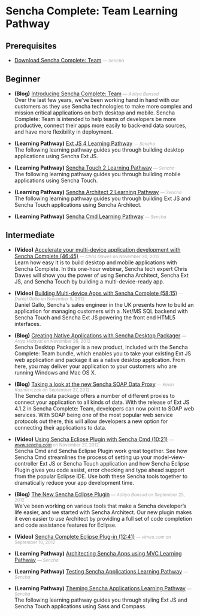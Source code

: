 # Sencha Complete: Team Learning Pathway


## Prerequisites

- [Download Sencha Complete: Team](http://www.sencha.com/products/complete-team/evaluate) <small style='color:#aaa;'>&mdash; _Sencha_</small>  
  

## Beginner

- **(Blog)** [Introducing Sencha Complete: Team](http://www.sencha.com/blog/introducing-sencha-complete-team/) <small style='color:#aaa;'>&mdash; _Aditya Bansod_</small>  
  Over the last few years, we’ve been working hand in hand with our customers as they use Sencha technologies to make more complex and mission critical applications on both desktop and mobile. Sencha Complete: Team is intended to help teams of developers be more productive, connect their apps more easily to back-end data sources, and have more flexibility in deployment.

- **(Learning Pathway)** [Ext JS 4 Learning Pathway](http://www.sencha.com/learn/extjs4-learning-pathway) <small style='color:#aaa;'>&mdash; _Sencha_</small>  
  The following learning pathway guides you through building desktop applications using Sencha Ext JS.

- **(Learning Pathway)** [Sencha Touch 2 Learning Pathway](http://www.sencha.com/learn/touch2-learning-pathway) <small style='color:#aaa;'>&mdash; _Sencha_</small>  
  The following learning pathway guides you through building mobile applications using Sencha Touch.

- **(Learning Pathway)** [Sencha Architect 2 Learning Pathway](http://www.sencha.com/learn/architect2-learning-pathway) <small style='color:#aaa;'>&mdash; _Sencha_</small>  
  The following learning pathway guides you through building Ext JS and Sencha Touch applications using Sencha Architect.

- **(Learning Pathway)** [Sencha Cmd Learning Pathway](http://www.sencha.com/learn/cmd-learning-pathway) <small style='color:#aaa;'>&mdash; _Sencha_</small>  
  

## Intermediate

- **(Video)** [Accelerate your multi-device application development with Sencha Complete (46:45)](http://vimeo.com/54618369) <small style='color:#aaa;'>&mdash; _Chris Dawes_ on November 30, 2012</small>  
  Learn how easy it is to build desktop and mobile applications with Sencha Complete. In this one-hour webinar, Sencha tech expert Chris Dawes will show you the power of using Sencha Architect, Sencha Ext JS, and Sencha Touch by building a multi-device-ready app.

- **(Video)** [Building Multi-device Apps with Sencha Complete (58:15)](http://vimeo.com/52871577) <small style='color:#aaa;'>&mdash; _Daniel Gallo_ on November 5, 2012</small>  
  Daniel Gallo, Sencha's sales engineer in the UK presents how to build an application for managing customers with a .Net/MS SQL backend with Sencha Touch and Sencha Ext JS powering the front end HTML5 interfaces.

- **(Blog)** [Creating Native Applications with Sencha Desktop Packager](http://www.sencha.com/blog/creating-native-applications-with-sencha-desktop-packager/) <small style='color:#aaa;'>&mdash; _Ariya Hidayat_ on November 26, 2012</small>  
  Sencha Desktop Packager is a new product, included with the Sencha Complete: Team bundle, which enables you to take your existing Ext JS web application and package it as a native desktop application. From here, you may deliver your application to your customers who are running Windows and Mac OS X.

- **(Blog)** [Taking a look at the new Sencha SOAP Data Proxy](http://www.sencha.com/blog/taking-a-look-at-the-new-sencha-soap-data-proxy/) <small style='color:#aaa;'>&mdash; _Kevin Kazmierczak_ on September 27, 2012</small>  
  The Sencha data package offers a number of different proxies to connect your application to all kinds of data. With the release of Ext JS 4.1.2 in Sencha Complete: Team, developers can now point to SOAP web services. With SOAP being one of the most popular web service protocols out there, this will allow developers a new option for connecting their applications to data.

- **(Video)** [Using Sencha Eclipse Plugin with Sencha Cmd (10:21)](http://www.sencha.com/blog/using-sencha-cmd-and-the-sencha-eclipse-plugin-together/) <small style='color:#aaa;'>&mdash; _www.sencha.com_ on November 27, 2012</small>  
  Sencha Cmd and Sencha Eclipse Plugin work great together. See how Sencha Cmd streamlines the process of setting up your model-view-controller Ext JS or Sencha Touch application and how Sencha Eclipse Plugin gives you code assist, error checking and type ahead support from the popular Eclipse IDE. Use both these Sencha tools together to dramatically reduce your app development time.

- **(Blog)** [The New Sencha Eclipse Plugin](http://www.sencha.com/blog/the-new-sencha-eclipse-plugin/) <small style='color:#aaa;'>&mdash; _Aditya Bansod_ on September 25, 2012</small>  
  We've been working on various tools that make a Sencha developer’s life easier, and we started with Sencha Architect. Our new plugin makes it even easier to use Architect by providing a full set of code completion and code assistance features for Eclipse.

- **(Video)** [Sencha Complete Eclipse Plug-in (12:41)](http://vimeo.com/49176749) <small style='color:#aaa;'>&mdash; _vimeo.com_ on September 10, 2012</small>  
  
- **(Learning Pathway)** [Architecting Sencha Apps using MVC Learning Pathway](http://www.sencha.com/learn/mvc-learning-pathway) <small style='color:#aaa;'>&mdash; _Sencha_</small>  
  
- **(Learning Pathway)** [Testing Sencha Applications Learning Pathway](http://www.sencha.com/learn/testing-learning-pathway) <small style='color:#aaa;'>&mdash; _Sencha_</small>  
  
- **(Learning Pathway)** [Theming Sencha Applications Learning Pathway](http://www.sencha.com/learn/theming-learning-pathway) <small style='color:#aaa;'>&mdash; _Sencha_</small>  
  The following learning pathway guides you through styling Ext JS and Sencha Touch applications using Sass and Compass.


